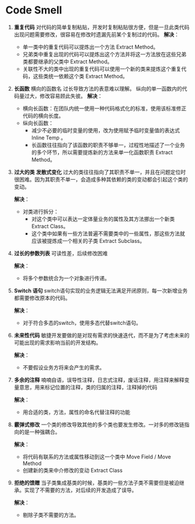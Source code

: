 # Code Smell

1. **重复代码**
    对代码的简单复制粘贴，开发时复制粘贴很方便，但是一旦此类代码出现问题需要修改，很容易在修改时遗漏先前某个复制过的代码。
    **解决**：

    - 单一类中的重复代码可以提炼出一个方法 Extract Method。
    - 兄弟类中重复出现的代码可以提炼出这个方法并将这一方法放在这些兄弟类都要继承的父类中 Extract Method。
    - 关联性不大的类中出现的重复代码可以使用一个新的类来提炼这个重复代码，这些类统一依赖这个类 Extract Method。

2. **长函数**
    横向的函数名 过长导致方法的表意难以理解。
    纵向的单一函数内的代码量过大，修改容易顾此失彼。
    **解决**：

    - 横向长函数：在团队内统一使用一种代码格式化的标准，使用该标准修正代码的横向长度。
    - 纵向长函数：
      - 减少不必要的临时变量的使用，改为使用赋予临时变量值的表达式 Inline Temp 。
      - 长函数往往指向了该函数的职责不够单一，过程性地描述了一个业务的多个环节，所以需要提炼新的方法来单一化函数职责 Extract Method。
  
3. **过大的类** **发散式变化**
    过大的类往往指向了其职责不单一，并且在问题定位时很困难。因为其职责不单一，会造成多种其依赖的类的变动都会引起这个类的变动。

    **解决**：

    - 对类进行拆分：
      - 对这个类中可以表达一定体量业务的属性及其方法挪出一个新类  Extract Class。
      - 这个类中如果有一些方法普遍不需要类中的一些属性，那这些方法就应该被提炼成一个相关的子类 Extract Subclass。

4. **过长的参数列表**
    可读性差，后续修改困难

    **解决**：

    - 将多个参数统合为一个对象进行传递。

5. **Switch 语句**
    switch语句实现的业务逻辑无法满足开闭原则，每一次新增业务都需要修改原本的代码。

    **解决**：
    - 对于符合多态的switch，使用多态代替switch语句。

6. **未来性代码**
    敏捷开发要做的是对现有需求的快速迭代，而不是为了考虑未来的可能出现的需求影响当前的开发结构。

    **解决**：
    - 不要假设业务方将来会产生的需求。

7. **多余的注释**
    喃喃自语，误导性注释，日志式注释，废话注释，用注释来解释变量意思，用来标记位置的注释，类的归属的注释，注释掉的代码

    **解决**：
    - 用合适的类，方法，属性的命名代替注释的功能

8. **霰弹式修改**
    一个类的修改导致其他的多个类也要发生修改。一对多的修改链指向的是一种强耦合。

    **解决**：
    - 将代码有联系的方法或属性移动到这一个类中 Move Field / Move Method
    - 创建新的类来中介修改的变动 Extract Class

9. **拒绝的馈赠**
    当子类集成基类的时候，基类的一些方法子类不需要但是被迫继承。实现了不需要的方法，对后续的开发造成了误导。

    **解决**：
    - 剔除子类不需要的方法。
